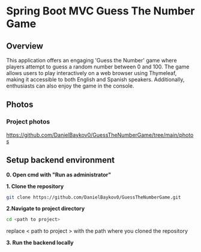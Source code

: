 # Spring Boot MVC Guess The Number Game

## Overview

This application offers an engaging 'Guess the Number' game where players attempt to guess a random
number between 0 and 100. The game allows users to play interactively on a web
browser using Thymeleaf, making it accessible to both English and Spanish speakers. Additionally, enthusiasts can also
enjoy the game in the console.

## Photos

### Project photos
https://github.com/DanielBaykov0/GuessTheNumberGame/tree/main/photos

## Setup backend environment

**0. Open cmd with "Run as administrator"**

**1. Clone the repository**

```bash
git clone https://github.com/DanielBaykov0/GuessTheNumberGame.git
```

**2.Navigate to project directory**

```bash
cd <path to project>
```

replace < path to project > with the path where you cloned the repository

**3. Run the backend locally**